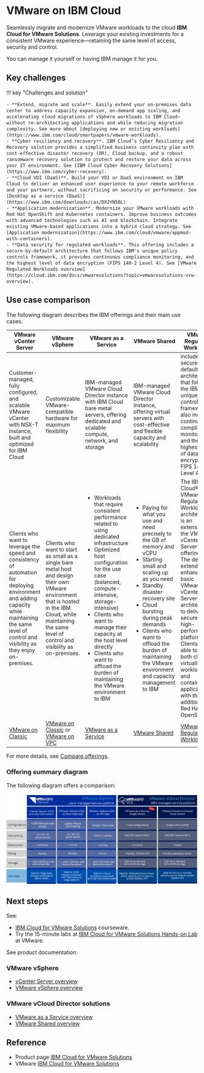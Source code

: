 # VMware on IBM Cloud

Seamlessly migrate and modernize VMware workloads to the cloud **IBM Cloud for VMware Solutions**. Leverage your existing investments for a consistent VMware experience—retaining the same level of access, security and control. 

You can manage it yourself or having IBM manage it for you.

## Key challenges

!!! key "Challenges and solution"

    - **Extend, migrate and scale**. Easily extend your on-premises data center to address capacity expansion, on-demand app scaling, and accelerating cloud migrations of vSphere workloads to IBM Cloud—without re-architecting applications and while reducing migration complexity. See more about [deploying new or existing workloads](https://www.ibm.com/cloud/smartpapers/vmware-workloads).
    - **Cyber resiliency and recovery**. IBM Cloud’s Cyber Resiliency and Recovery solution provides a simplified business continuity plan with cost-effective disaster recovery (DR), Cloud backup, and a robust ransomware recovery solution to protect and restore your data across your IT environment. See [IBM Cloud Cyber Recovery Solutions](https://www.ibm.com/cyber-recovery).
    - **Cloud VDI (DaaS)**. Build your VDI or DaaS environment on IBM Cloud to deliver an enhanced user experience to your remote workforce and your partners, without sacrificing on security or performance. See [Desktop as a service (DaaS)](https://www.ibm.com/downloads/cas/DXJYN50L)
    - **Application modernization**. Modernize your VMware workloads with Red Hat OpenShift and Kubernetes containers. Improve business outcomes with advanced technologies such as AI and blockchain. Integrate existing VMware-based applications into a hybrid cloud strategy. See [Application modernization](https://www.ibm.com/cloud/vmware/appmod-with-containers).
    - **Data security for regulated workloads**. This offering includes a secure-by-default architecture that follows IBM's unique policy controls framework, it provides continuous compliance monitoring, and the highest level of data encryption (FIPS 140-2 Level 4). See [VMware Regulated Workloads overview](https://cloud.ibm.com/docs/vmwaresolutions?topic=vmwaresolutions-vrw-overview).

## Use case comparison

The following diagram describes the IBM offerings and their main use cases.

|  VMware vCenter Server | VMware vSphere | VMware as a Service | VMware Shared | VMware Regulated Workloads |
| - | - | - | - | - |
| Customer-managed, fully configured, and scalable VMware vCenter with NSX-T instance, built and optimized for IBM Cloud | Customizable VMware-compatible hardware for maximum flexibility | IBM-managed VMware Cloud Director instance with IBM Cloud bare metal servers, offering dedicated and scalable compute, network, and storage | IBM-managed VMware Cloud Director instance, offering virtual servers with cost-effective and flexible capacity and scalability | includes a secure-by-default architecture that follows the IBM® unique policy controls framework. It also includes continuous compliance monitoring and the highest level of data encryption FIPS 140-2 Level 4 |
| Clients who want to leverage the speed and consistency of automation for deploying environment and adding capacity while maintaining the same level of control and visibility as they enjoy on-premises. | Clients who want to start as small as a single bare metal host and design their own VMware environment that is hosted in the IBM Cloud, while maintaining the same level of control and visibility as on-premises. | <ul><li>Workloads that require consistent performance related to using dedicated infrastructure<li>Optimized host configuration for the use case (balanced, compute-intensive, storage-intensive)<li>Clients who want to manage their capacity at the host level directly<li>Clients who want to offload the burden of maintaining the VMware environment to IBM</ul> | <ul><li>Paying for what you use and need precisely to the GB of memory and vCPU<li>Starting small and scaling up as you need<li>Standby disaster recovery site<li>Cloud bursting during peak demands<li>Clients who want to offload the burden of maintaining the VMware environment and capacity management to IBM</ul> | The IBM Cloud® for VMware® Regulated Workloads architecture is an extension of the VMware vCenter Server® offering.<br>The design extends and enhances the basic VMware vCenter Server® architecture to deliver a secure, high-performance platform. Clients are able to run both classic virtualized workloads and containerized applications with the addition of Red Hat® OpenShift®. |
| [VMware on Classic](./baremetal-vmware.md) | [VMware on Classic](./baremetal-vmware.md) or [VMware on VPC](./baremetal-vpc-vmware.md) | [VMware as a Service](./vmware-as-a-service.md) | [VMware Shared](./vmware-shared.md) | [VMware Regulated Workloads](./vmware-regulated.md) |

For more details, see [Compare offerings](https://cloud.ibm.com/vmware/compare_offerings).

### Offering summary diagram

The following diagram offers a comparison:

![comparison](./media/vmware.png)

## Next steps

See:

- [IBM Cloud for VMware Solutions](https://ibm.github.io/SalesEnablement-VMware-L3/Shared/Introduction/) courseware.
- Try the 15-minute labs at [IBM Cloud for VMware Solutions Hands-on Lab](https://customerconnect.vmware.com/en/evalcenter?p=ibm-cloud-hol-gen-22) at VMware.

See product documentation:

### VMware vSphere

- [vCenter Server overview](https://cloud.ibm.com/docs/vmwaresolutions?topic=vmwaresolutions-vc_vcenterserveroverview)
- [VMware vSphere overview](https://cloud.ibm.com/docs/vmwaresolutions?topic=vmwaresolutions-vs_vsphereoverview)

### VMware vCloud Director solutions

- [VMware as a Service overview](https://cloud.ibm.com/docs/vmwaresolutions?topic=vmwaresolutions-vmware-aas-overview)
- [VMware Shared overview](https://cloud.ibm.com/docs/vmwaresolutions?topic=vmwaresolutions-shared_overview)

## Reference

- Product page [IBM Cloud for VMware Solutions](https://www.ibm.com/products/vmware)
- VMware [IBM Cloud for VMware Solutions](https://www.vmware.com/cloud-solutions/ibm-cloud.html)